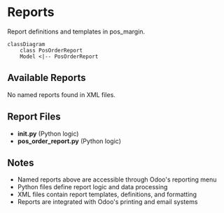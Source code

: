 # Reports

Report definitions and templates in pos_margin.

```mermaid
classDiagram
    class PosOrderReport
    Model <|-- PosOrderReport
```

## Available Reports

No named reports found in XML files.


## Report Files

- **__init__.py** (Python logic)
- **pos_order_report.py** (Python logic)

## Notes
- Named reports above are accessible through Odoo's reporting menu
- Python files define report logic and data processing
- XML files contain report templates, definitions, and formatting
- Reports are integrated with Odoo's printing and email systems
